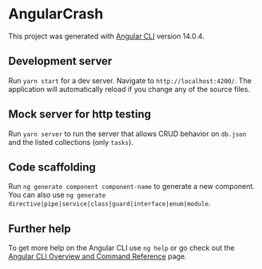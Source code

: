 # AngularCrash

This project was generated with [Angular CLI](https://github.com/angular/angular-cli) version 14.0.4.

## Development server

Run `yarn start` for a dev server. Navigate to `http://localhost:4200/`. The application will automatically reload if you change any of the source files.

## Mock server for http testing

Run `yarn server` to run the server that allows CRUD behavior on `db.json` and the listed collections (only `tasks`).

## Code scaffolding

Run `ng generate component component-name` to generate a new component. You can also use `ng generate directive|pipe|service|class|guard|interface|enum|module`.

## Further help

To get more help on the Angular CLI use `ng help` or go check out the [Angular CLI Overview and Command Reference](https://angular.io/cli) page.
